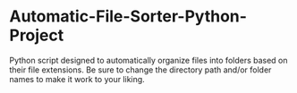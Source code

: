 # Automatic-File-Sorter-Python-Project
Python script designed to automatically organize files into folders based on their file extensions. Be sure to change the directory path and/or folder names to make it work to your liking.
